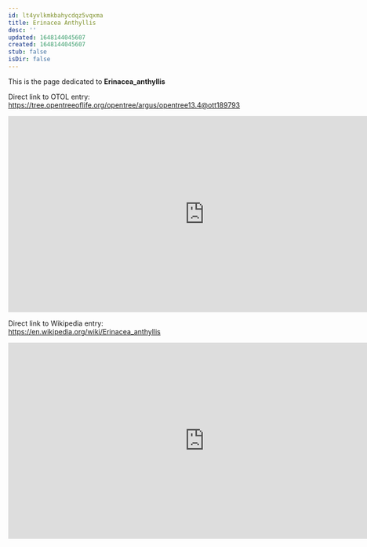 ```yaml
---
id: lt4yvlkmkbahycdqz5vqxma
title: Erinacea Anthyllis
desc: ''
updated: 1648144045607
created: 1648144045607
stub: false
isDir: false
---
```

This is the page dedicated to **Erinacea_anthyllis**


Direct link to OTOL entry: https://tree.opentreeoflife.org/opentree/argus/opentree13.4@ott189793



<html>
    <body>
    <iframe src="https://tree.opentreeoflife.org/opentree/argus/opentree13.4@ott189793"
    width="800" height="400" frameborder="0" allowfullscreen> </iframe>
    </body>
</html>
    


Direct link to Wikipedia entry: https://en.wikipedia.org/wiki/Erinacea_anthyllis



<html>
    <body>
    <iframe src="https://en.wikipedia.org/wiki/Erinacea_anthyllis"
    width="800" height="400" frameborder="0" allowfullscreen> </iframe>
    </body>
</html>
    
